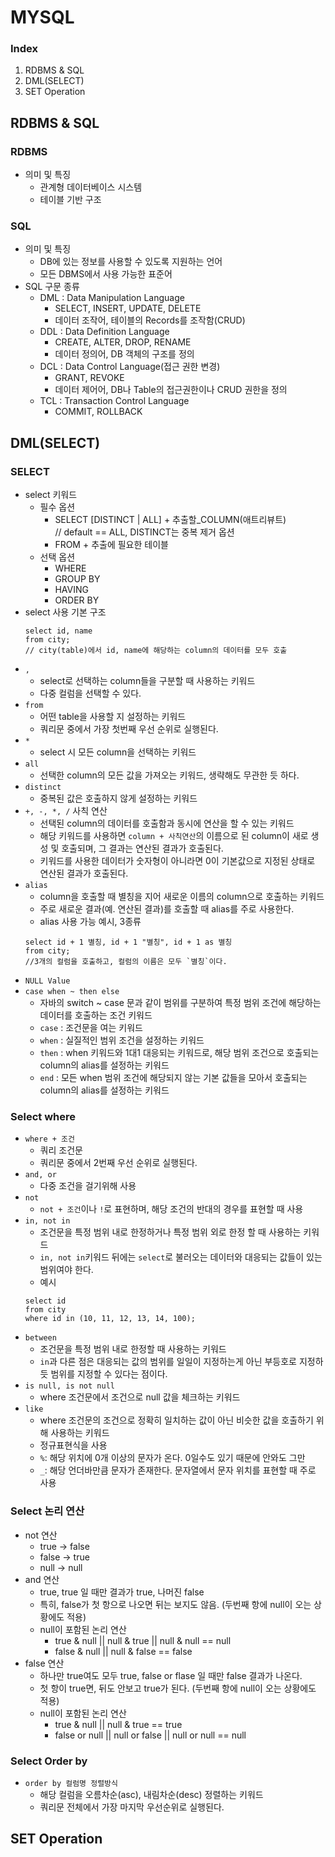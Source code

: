 # MYSQL
### Index
1. RDBMS & SQL
2. DML(SELECT)
3. SET Operation

## RDBMS & SQL
### RDBMS
- 의미 및 특징
  - 관계형 데이터베이스 시스템
  - 테이블 기반 구조

### SQL
- 의미 및 특징
  - DB에 있는 정보를 사용할 수 있도록 지원하는 언어
  - 모든 DBMS에서 사용 가능한 표준어
- SQL 구문 종류
  - DML : Data Manipulation Language
    - SELECT, INSERT, UPDATE, DELETE
    - 데이터 조작어, 테이블의 Records를 조작함(CRUD)
  - DDL : Data Definition Language
    - CREATE, ALTER, DROP, RENAME
    - 데이터 정의어, DB 객체의 구조를 정의
  - DCL : Data Control Language(접근 권한 변경)
    - GRANT, REVOKE
    - 데이터 제어어, DB나 Table의 접근권한이나 CRUD 권한을 정의
  - TCL : Transaction Control Language
    - COMMIT, ROLLBACK

## DML(SELECT)
### SELECT
- select 키워드
  - 필수 옵션
    - SELECT [DISTINCT | ALL] + 추출할_COLUMN(애트리뷰트)  
        // default == ALL, DISTINCT는 중복 제거 옵션
    - FROM  + 추출에 필요한 테이블
  - 선택 옵션
    - WHERE
    - GROUP BY
    - HAVING
    - ORDER BY
- select 사용 기본 구조
    ```mysql
    select id, name
    from city;
    // city(table)에서 id, name에 해당하는 column의 데이터를 모두 호출
    ```
- `,`
  - select로 선택하는 column들을 구분할 때 사용하는 키워드
  - 다중 컬럼을 선택할 수 있다.
- `from`
  - 어떤 table을 사용할 지 설정하는 키워드
  - 쿼리문 중에서 가장 첫번째 우선 순위로 실행된다.
- `*`
  - select 시 모든 column을 선택하는 키워드
- `all`
  - 선택한 column의 모든 값을 가져오는 키워드, 생략해도 무관한 듯 하다.
- `distinct`
  - 중복된 값은 호출하지 않게 설정하는 키워드
- `+, -, *, /` 사칙 연산
  - 선택된 column의 데이터를 호출함과 동시에 연산을 할 수 있는 키워드
  - 해당 키워드를 사용하면 `column + 사칙연산`의 이름으로 된 column이 새로 생성 및 호출되며, 그 결과는 연산된 결과가 호출된다.
  - 키워드를 사용한 데이터가 숫자형이 아니라면 0이 기본값으로 지정된 상태로 연산된 결과가 호출된다.
- `alias`
  - column을 호출할 때 별칭을 지어 새로운 이름의 column으로 호출하는 키워드
  - 주로 새로운 결과(예. 연산된 결과)를 호출할 때 alias를 주로 사용한다.
  - alias 사용 가능 예시, 3종류
  ```mysql
  select id + 1 별칭, id + 1 "별칭", id + 1 as 별칭
  from city;
  //3개의 컬럼을 호출하고, 컬럼의 이름은 모두 `별칭`이다.
  ```
- `NULL Value`
- `case when ~ then else`
  - 자바의 switch ~ case 문과 같이 범위를 구분하여 특정 범위 조건에 해당하는 데이터를 호출하는 조건 키워드
  - `case` : 조건문을 여는 키워드
  - `when` : 실질적인 범위 조건을 설정하는 키워드
  - `then` : when 키워드와 1대1 대응되는 키워드로, 해당 범위 조건으로 호출되는 column의 alias를 설정하는 키워드
  - `end` : 모든 when 범위 조건에 해당되지 않는 기본 값들을 모아서 호출되는 column의 alias를 설정하는 키워드

### Select where
- `where + 조건`
  - 쿼리 조건문
  - 쿼리문 중에서 2번째 우선 순위로 실행된다.
- `and, or`
  - 다중 조건을 걸기위해 사용
- `not`
  - `not + 조건`이나 `!`로 표현하며, 해당 조건의 반대의 경우를 표현할 때 사용
- `in, not in`
  - 조건문을 특정 범위 내로 한정하거나 특정 범위 외로 한정 할 때 사용하는 키워드
  - `in, not in`키워드 뒤에는 `select`로 불러오는 데이터와 대응되는 값들이 있는 범위여야 한다.
  - 예시
  ```mysql
  select id
  from city
  where id in (10, 11, 12, 13, 14, 100);
  ```
- `between`
  - 조건문을 특정 범위 내로 한정할 때 사용하는 키워드
  - `in`과 다른 점은 대응되는 값의 범위를 일일이 지정하는게 아닌 부등호로 지정하듯 범위를 지정할 수 있다는 점이다.
- `is null, is not null`
  - where 조건문에서 조건으로 null 값을 체크하는 키워드
- `like`
  - where 조건문의 조건으로 정확히 일치하는 값이 아닌 비슷한 값을 호출하기 위해 사용하는 키워드
  - 정규표현식을 사용
  - `%`: 해당 위치에 0개 이상의 문자가 온다. 0일수도 있기 때문에 안와도 그만
  - `_`: 해당 언더바만큼 문자가 존재한다. 문자열에서 문자 위치를 표현할 때 주로 사용

### Select 논리 연산
- not 연산
  - true -> false
  - false -> true
  - null -> null
- and 연산
  - true, true 일 때만 결과가 true, 나머진 false
  - 특히, false가 첫 항으로 나오면 뒤는 보지도 않음. (두번째 항에 null이 오는 상황에도 적용)
  - null이 포함된 논리 연산
    - true & null || null & true || null & null == null
    - false & null || null & false == false
- false 연산
  - 하나만 true여도 모두 true, false or flase 일 때만 false 결과가 나온다.
  - 첫 항이 true면, 뒤도 안보고 true가 된다. (두번째 항에 null이 오는 상황에도 적용)
  - null이 포함된 논리 연산
    - true & null || null & true == true
    - false or null || null or false || null or null == null

### Select Order by
- `order by 컬럼명 정렬방식`
  - 해당 컬럼을 오름차순(asc), 내림차순(desc) 정렬하는 키워드
  - 쿼리문 전체에서 가장 마지막 우선순위로 실행된다.

## SET Operation